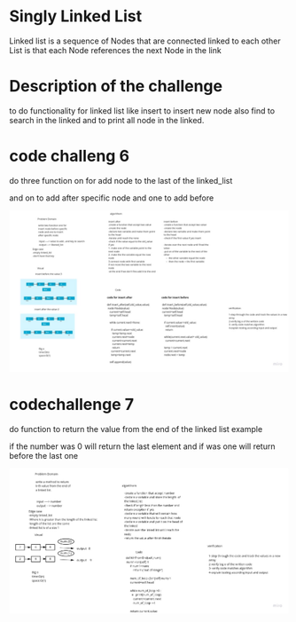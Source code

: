 # Singly Linked List

Linked list is a sequence of Nodes that are connected linked to each other
List is that each Node references the next Node in the link

# Description of the challenge

to do functionality  for linked list like insert to insert new node also find to search in the linked and to print all node in the linked.


# code challeng 6

do three function on for add node to the last of the linked_list

and on to add after specific node and one to add before

![insert](assest/insertAfter.jpg)





# codechallenge 7

do function to return the value from the end of the linked list example

if the number was 0 will return the last element and if was one will return before the last one

![kth](assest/khmethod.png)



